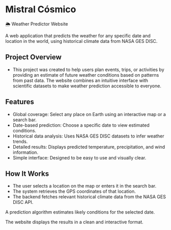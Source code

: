 # Mistral Cósmico

🌦️ Weather Predictor Website

A web application that predicts the weather for any specific date and location in the world, using historical climate data from NASA GES DISC.

## Project Overview

* This project was created to help users plan events, trips, or activities by providing an estimate of future weather conditions based on patterns from past data. The website combines an intuitive interface with scientific datasets to make weather prediction accessible to everyone.

## Features

* Global coverage: Select any place on Earth using an interactive map or a search bar.
* Date-based prediction: Choose a specific date to view estimated conditions.
* Historical data analysis: Uses NASA GES DISC datasets to infer weather trends.
* Detailed results: Displays predicted temperature, precipitation, and wind information.
* Simple interface: Designed to be easy to use and visually clear.

## How It Works

* The user selects a location on the map or enters it in the search bar.
* The system retrieves the GPS coordinates of that location.
* The backend fetches relevant historical climate data from the NASA GES DISC API.

A prediction algorithm estimates likely conditions for the selected date.

The website displays the results in a clean and interactive format.

